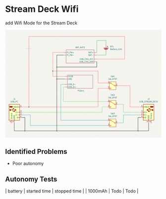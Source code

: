 # Stream Deck Wifi

add Wifi Mode for the Stream Deck

![Stream Deck Wifi Schematic](./images/schematic.png)

## Identified Problems

- Poor autonomy

## Autonomy Tests

| battery | started time | stopped time |
| 1000mAh | Todo | Todo |


